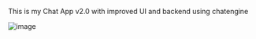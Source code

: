 This is my Chat App v2.0 with improved UI and backend using chatengine

![image](https://github.com/GT2772/ChatAppV2/assets/86016479/eea52d65-9e8d-4bba-9983-2256ebfb03c6)
